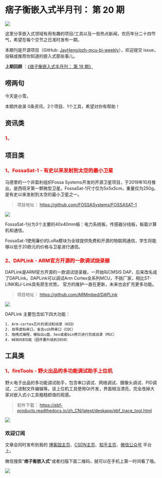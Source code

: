 # 痞子衡嵌入式半月刊： 第 20 期

![](http://henjay724.com/image/cnblogs/pzh_mcu_bi_weekly.PNG)

这里分享嵌入式领域有用有趣的项目/工具以及一些热点新闻，农历年分二十四节气，希望在每个交节之日准时发布一期。

本期刊是开源项目（GitHub: [JayHeng/pzh-mcu-bi-weekly](https://github.com/JayHeng/pzh-mcu-bi-weekly)），欢迎提交 issue，投稿或推荐你知道的嵌入式那些事儿。

**上期回顾** ：[《痞子衡嵌入式半月刊： 第 19 期》](https://www.cnblogs.com/henjay724/p/13942592.html)

## 唠两句

今天是小雪。


本期共收录 0条资讯、2个项目、1个工具，希望对你有帮助！

## 资讯类

### <font color="red">1、</font>





## 项目类

### <font color="red">1、FossaSat-1 - 有史以来发射到太空的最小卫星</font>

马德里的一个非盈利组织Fossa Systems开发的开源卫星项目，于2019年10月推出，是西班牙第一颗微型卫星。FossaSat-1尺寸仅为5x5x5cm，重量仅为250g，是有史以来发射到太空的最小卫星之一。

> 项目地址： https://github.com/FOSSASystems/FOSSASAT-1

![](http://henjay724.com/image/bi-weekly/FossaSat-1.JPG)

FossaSat-1分为3个主要的40x40mm板：电力系统板，传感器分线板，板载计算机和通信。

FossaSat-1使用廉价的LoRa模块为全球提供免费和开源的物联网通信，学生将能够以低于20欧元的价格与卫星进行通信。

### <font color="red">2、DAPLink - ARM官方开源的一款调试烧录器</font>

DAPLink是ARM官方开源的一款调试烧录器，一开始叫CMSIS DAP，后来改名成了DAPLink。DAPLink可以调试Arm Cortex全系列MCU，不挑厂家，相比ST-LINK和J-Link具有原生优势。 官方的维护一直在更新，未来也会扩充更多功能。

> 项目地址： https://github.com/ARMmbed/DAPLink

![](http://henjay724.com/image/bi-weekly/CMSIS-DAP.PNG)

DAPLink 主要包含如下四大功能：

```text
1. Arm-cortex芯片的调试和烧录（HID）
2. 自带虚拟串口，省去usb转串口（CDC）
3. 拖拽式编程，模拟出u盘，hex或者bin拷贝进行完成烧录（MSC）
4. WEBUSB功能（固件要升级到2050）
```

## 工具类

### <font color="red">1、fireTools - 野火出品的多功能调试助手上位机</font>

野火电子出品的多功能调试助手，包含串口调试、网络调试、摄像头调试、PID调试，二进制文件编辑等。该上位机工具使用Qt开发，界面相当漂亮，完全改掉大家对嵌入式小工具粗糙颜值的观感。

> 软件下载： https://ebf-products.readthedocs.io/zh_CN/latest/deskapp/ebf_trace_tool.html

![](http://henjay724.com/image/bi-weekly/fireTools.PNG)

### 欢迎订阅

文章会同时发布到我的 [博客园主页](https://www.cnblogs.com/henjay724/)、[CSDN主页](https://blog.csdn.net/henjay724)、[知乎主页](https://www.zhihu.com/people/henjay724)、[微信公众号](http://weixin.sogou.com/weixin?type=1&query=痞子衡嵌入式) 平台上。

微信搜索"__痞子衡嵌入式__"或者扫描下面二维码，就可以在手机上第一时间看了哦。

![](http://henjay724.com/image/github/pzhMcu_qrcode_258x258.jpg)


